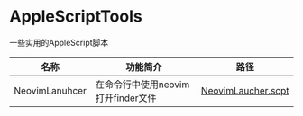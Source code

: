 # AppleScriptTools

一些实用的AppleScript脚本

|名称|功能简介|路径|
|---|---|---|
|NeovimLanuhcer|在命令行中使用neovim打开finder文件|[NeovimLaucher.scpt](https://github.com/fingergohappy/AppleScriptTools/blob/e6fe3fe505bae6cb98991ac70638a2c878401485/NeovimLaucher.scpt)|

